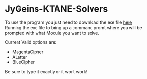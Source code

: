 # JyGeins-KTANE-Solvers

To use the  program you just need to download the exe file [here](https://github.com/JyGein/JyGeins-KTANE-Solvers/releases)  
Running the exe file to bring up a command promt where you will be prompted with what Module you want to solve.

Current Valid options are:  
- MagentaCipher  
- ALetter  
- BlueCipher

Be sure to type it exactly or it wont work!

